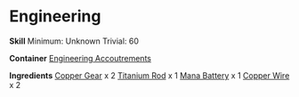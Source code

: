 <!-- TITLE: Lightning Rod -->
<!-- SUBTITLE:  -->
# Engineering
**Skill**
Minimum: Unknown
Trivial: 60

**Container**
[Engineering Accoutrements](engineering-accoutrements)

**Ingredients**
[Copper Gear](copper-gear) x 2
[Titanium Rod](titanium-rod) x 1
[Mana Battery](mana-battery) x 1
[Copper Wire](copper-wire) x 2